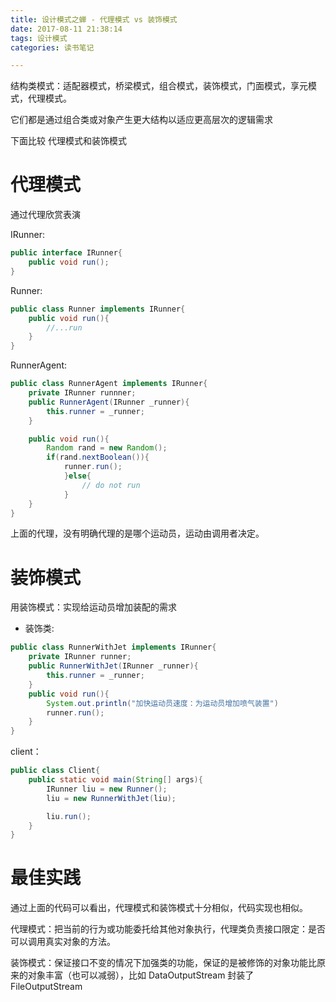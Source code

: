 ```yaml
---
title: 设计模式之蝉 - 代理模式 vs 装饰模式
date: 2017-08-11 21:38:14
tags: 设计模式
categories: 读书笔记

---
```



结构类模式：适配器模式，桥梁模式，组合模式，装饰模式，门面模式，享元模式，代理模式。

它们都是通过组合类或对象产生更大结构以适应更高层次的逻辑需求

下面比较 代理模式和装饰模式

# 代理模式

通过代理欣赏表演


<!--more-->

IRunner:

```java
public interface IRunner{
    public void run();
}
```

Runner:

```java
public class Runner implements IRunner{
    public void run(){
        //...run
    }
}
```

RunnerAgent:

```java
public class RunnerAgent implements IRunner{
    private IRunner runnner;
    public RunnerAgent(IRunner _runner){
        this.runner = _runner;
    }

    public void run(){
        Random rand = new Random();
        if(rand.nextBoolean()){
            runner.run();
            }else{
                // do not run
            }
    }
}
```

上面的代理，没有明确代理的是哪个运动员，运动由调用者决定。

# 装饰模式


用装饰模式：实现给运动员增加装配的需求

+ 装饰类:

```java
public class RunnerWithJet implements IRunner{
    private IRunner runner;
    public RunnerWithJet(IRunner _runner){
        this.runner = _runner;
    }
    public void run(){
        System.out.println("加快运动员速度：为运动员增加喷气装置")
        runner.run();
    }
}
```

client：

```java
public class Client{
    public static void main(String[] args){
        IRunner liu = new Runner();
        liu = new RunnerWithJet(liu);

        liu.run();
    }
}
```


# 最佳实践

通过上面的代码可以看出，代理模式和装饰模式十分相似，代码实现也相似。

代理模式：把当前的行为或功能委托给其他对象执行，代理类负责接口限定：是否可以调用真实对象的方法。

装饰模式：保证接口不变的情况下加强类的功能，保证的是被修饰的对象功能比原来的对象丰富（也可以减弱），比如 DataOutputStream 封装了 FileOutputStream














